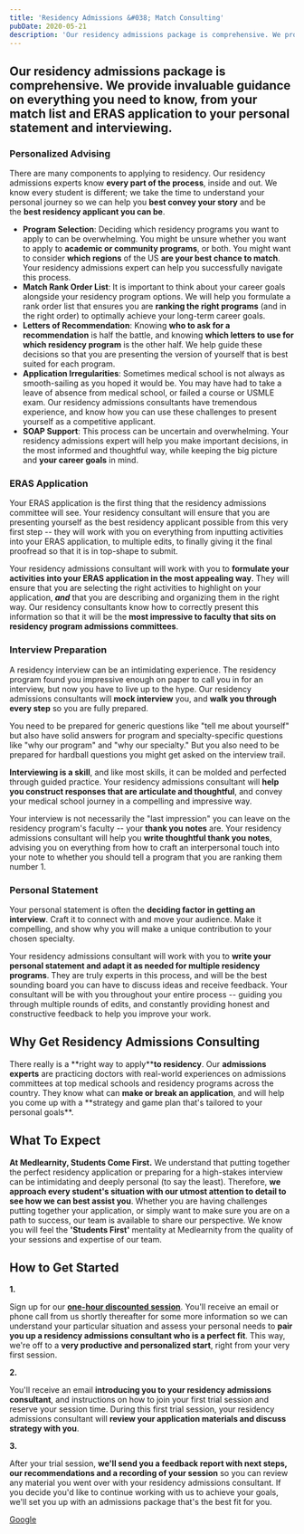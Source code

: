 ```yaml
---
title: 'Residency Admissions &#038; Match Consulting'
pubDate: 2020-05-21
description: 'Our residency admissions package is comprehensive. We provide invaluable guidance on everything you need to know, from your match list and ERAS application.'
---
```


## Our residency admissions package is comprehensive. We provide invaluable guidance on everything you need to know, from your match list and ERAS application to your personal statement and interviewing.

### Personalized Advising

There are many components to applying to residency. Our residency admissions experts know **every part of the process**, inside and out. We know every student is different; we take the time to understand your personal journey so we can help you **best convey your story** and be the **best residency applicant you can be**.

- **Program Selection**: Deciding which residency programs you want to apply to can be overwhelming. You might be unsure whether you want to apply to **academic or community programs**, or both. You might want to consider **which regions** of the US **are your best chance to match**. Your residency admissions expert can help you successfully navigate this process.
- **Match Rank Order List**: It is important to think about your career goals alongside your residency program options. We will help you formulate a rank order list that ensures you are **ranking the right programs** (and in the right order) to optimally achieve your long-term career goals.
- **Letters of Recommendation**: Knowing **who to ask for a recommendation** is half the battle, and knowing **which letters to use for which residency program** is the other half. We help guide these decisions so that you are presenting the version of yourself that is best suited for each program.
- **Application Irregularities**: Sometimes medical school is not always as smooth-sailing as you hoped it would be. You may have had to take a leave of absence from medical school, or failed a course or USMLE exam. Our residency admissions consultants have tremendous experience, and know how you can use these challenges to present yourself as a competitive applicant.
- **SOAP Support**: This process can be uncertain and overwhelming. Your residency admissions expert will help you make important decisions, in the most informed and thoughtful way, while keeping the big picture and **your career goals** in mind.

### ERAS Application

Your ERAS application is the first thing that the residency admissions committee will see. Your residency consultant will ensure that you are presenting yourself as the best residency applicant possible from this very first step -- they will work with you on everything from inputting activities into your ERAS application, to multiple edits, to finally giving it the final proofread so that it is in top-shape to submit.

Your residency admissions consultant will work with you to **formulate your activities into your ERAS application in the most appealing way**. They will ensure that you are selecting the right activities to highlight on your application, _**and**_ that you are describing and organizing them in the right way. Our residency consultants know how to correctly present this information so that it will be the **most impressive to faculty that sits on residency program admissions committees**.

### Interview Preparation

A residency interview can be an intimidating experience. The residency program found you impressive enough on paper to call you in for an interview, but now you have to live up to the hype. Our residency admissions consultants will **mock interview** you, and **walk you through every step** so you are fully prepared. 

You need to be prepared for generic questions like "tell me about yourself" but also have solid answers for program and specialty-specific questions like "why our program" and "why our specialty." But you also need to be prepared for hardball questions you might get asked on the interview trail.

**Interviewing is a skill**, and like most skills, it can be molded and perfected through guided practice. Your residency admissions consultant will **help you construct responses that are articulate and thoughtful**, and convey your medical school journey in a compelling and impressive way.

Your interview is not necessarily the "last impression" you can leave on the residency program's faculty -- your **thank you notes** are. Your residency admissions consultant will help you **write thoughtful thank you notes**, advising you on everything from how to craft an interpersonal touch into your note to whether you should tell a program that you are ranking them number 1.

### Personal Statement

Your personal statement is often the **deciding factor in getting an interview**. Craft it to connect with and move your audience. Make it compelling, and show why you will make a unique contribution to your chosen specialty.

Your residency admissions consultant will work with you to **write your personal statement and adapt it as needed for multiple residency programs**. They are truly experts in this process, and will be the best sounding board you can have to discuss ideas and receive feedback. Your consultant will be with you throughout your entire process -- guiding you through multiple rounds of edits, and constantly providing honest and constructive feedback to help you improve your work.

## Why Get Residency Admissions Consulting

There really is a **right way to apply\*\***to residency**. Our **admissions experts** are practicing doctors with real-world experiences on admissions committees at top medical schools and residency programs across the country. They know what can **make or break an application**, and will help you come up with a **strategy and game plan that's tailored to your personal goals\*\*.

## What To Expect

**At Medlearnity, Students Come First.** We understand that putting together the perfect residency application or preparing for a high-stakes interview can be intimidating and deeply personal (to say the least). Therefore, **we approach every student's situation with our utmost attention to detail to see how we can best assist you**. Whether you are having challenges putting together your application, or simply want to make sure you are on a path to success, our team is available to share our perspective. We know you will feel the **'Students First'** mentality at Medlearnity from the quality of your sessions and expertise of our team.

## How to Get Started

**1.**

Sign up for our [**one-hour discounted session**](/purchase-discounted-session/). You'll receive an email or phone call from us shortly thereafter for some more information so we can understand your particular situation and assess your personal needs to **pair you up a residency admissions consultant who is a perfect fit**. This way, we're off to a **very productive and personalized start**, right from your very first session.

**2.**

You'll receive an email **introducing you to your residency admissions consultant**, and instructions on how to join your first trial session and reserve your session time. During this first trial session, your residency admissions consultant will **review your application materials and discuss strategy with you**.

**3.**

After your trial session, **we'll send you a feedback report with next steps, our recommendations and a recording of your session** so you can review any material you went over with your residency admissions consultant. If you decide you'd like to continue working with us to achieve your goals, we'll set you up with an admissions package that's the best fit for you.

[Google](https://www.google.com/search?sxsrf=ALeKk02Np3zuLpVvWHuLh8YQxCysUEKy4Q%3A1588046050926&ei=4qinXouTOPGzytMPwPe00Ag&q=medlearnity+google+reviews&oq=medlearnity+google+reviews&gs_lcp=CgZwc3ktYWIQAzIECCMQJ1CEKljpMWCBM2gAcAB4AIABXIgBtAaSAQIxMJgBAKABAaoBB2d3cy13aXo&sclient=psy-ab&ved=0ahUKEwiLjILGnIrpAhXxmXIEHcA7DYoQ4dUDCAw&uact=5#lrd=0x89c25981baf77257:0xf372ef78c42cfd0b,1,,,)
